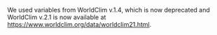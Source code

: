 We used variables from WorldClim v.1.4, which is now deprecated and WorldClim v.2.1 is now available at https://www.worldclim.org/data/worldclim21.html.
